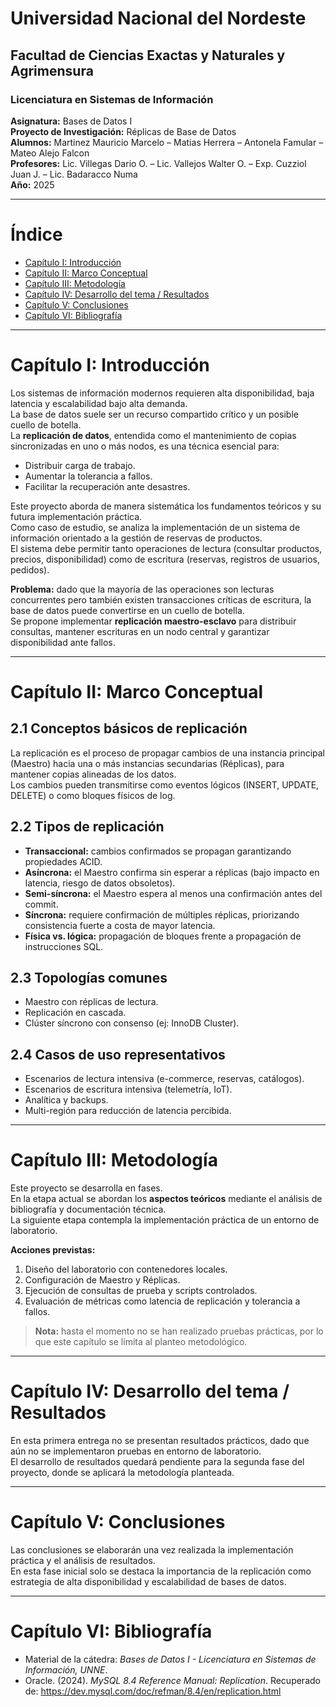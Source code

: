 # Universidad Nacional del Nordeste
## Facultad de Ciencias Exactas y Naturales y Agrimensura  
### Licenciatura en Sistemas de Información  
**Asignatura:** Bases de Datos I  
**Proyecto de Investigación:** Réplicas de Base de Datos  
**Alumnos:** Martinez Mauricio Marcelo – Matias Herrera – Antonela Famular – Mateo Alejo Falcon  
**Profesores:** Lic. Villegas Dario O. – Lic. Vallejos Walter O. – Exp. Cuzziol Juan J. – Lic. Badaracco Numa  
**Año:** 2025  

---

# Índice  
- [Capítulo I: Introducción](#capítulo-i-introducción)  
- [Capítulo II: Marco Conceptual](#capítulo-ii-marco-conceptual)  
- [Capítulo III: Metodología](#capítulo-iii-metodología)  
- [Capítulo IV: Desarrollo del tema / Resultados](#capítulo-iv-desarrollo-del-tema--resultados)  
- [Capítulo V: Conclusiones](#capítulo-v-conclusiones)  
- [Capítulo VI: Bibliografía](#capítulo-vi-bibliografía)  

---

# Capítulo I: Introducción
Los sistemas de información modernos requieren alta disponibilidad, baja latencia y escalabilidad bajo alta demanda.  
La base de datos suele ser un recurso compartido crítico y un posible cuello de botella.  
La **replicación de datos**, entendida como el mantenimiento de copias sincronizadas en uno o más nodos, es una técnica esencial para:  
- Distribuir carga de trabajo.  
- Aumentar la tolerancia a fallos.  
- Facilitar la recuperación ante desastres.  

Este proyecto aborda de manera sistemática los fundamentos teóricos y su futura implementación práctica.  
Como caso de estudio, se analiza la implementación de un sistema de información orientado a la gestión de reservas de productos.  
El sistema debe permitir tanto operaciones de lectura (consultar productos, precios, disponibilidad) como de escritura (reservas, registros de usuarios, pedidos).  

**Problema:** dado que la mayoría de las operaciones son lecturas concurrentes pero también existen transacciones críticas de escritura, la base de datos puede convertirse en un cuello de botella.  
Se propone implementar **replicación maestro-esclavo** para distribuir consultas, mantener escrituras en un nodo central y garantizar disponibilidad ante fallos.  

---

# Capítulo II: Marco Conceptual

## 2.1 Conceptos básicos de replicación  
La replicación es el proceso de propagar cambios de una instancia principal (Maestro) hacia una o más instancias secundarias (Réplicas), para mantener copias alineadas de los datos.  
Los cambios pueden transmitirse como eventos lógicos (INSERT, UPDATE, DELETE) o como bloques físicos de log.  

## 2.2 Tipos de replicación  
- **Transaccional:** cambios confirmados se propagan garantizando propiedades ACID.  
- **Asíncrona:** el Maestro confirma sin esperar a réplicas (bajo impacto en latencia, riesgo de datos obsoletos).  
- **Semi-síncrona:** el Maestro espera al menos una confirmación antes del commit.  
- **Síncrona:** requiere confirmación de múltiples réplicas, priorizando consistencia fuerte a costa de mayor latencia.  
- **Física vs. lógica:** propagación de bloques frente a propagación de instrucciones SQL.  

## 2.3 Topologías comunes  
- Maestro con réplicas de lectura.  
- Replicación en cascada.  
- Clúster síncrono con consenso (ej: InnoDB Cluster).  

## 2.4 Casos de uso representativos  
- Escenarios de lectura intensiva (e-commerce, reservas, catálogos).  
- Escenarios de escritura intensiva (telemetría, IoT).  
- Analítica y backups.  
- Multi-región para reducción de latencia percibida.  

---

# Capítulo III: Metodología
Este proyecto se desarrolla en fases.  
En la etapa actual se abordan los **aspectos teóricos** mediante el análisis de bibliografía y documentación técnica.  
La siguiente etapa contempla la implementación práctica de un entorno de laboratorio.  

**Acciones previstas:**  
1. Diseño del laboratorio con contenedores locales.  
2. Configuración de Maestro y Réplicas.  
3. Ejecución de consultas de prueba y scripts controlados.  
4. Evaluación de métricas como latencia de replicación y tolerancia a fallos.  

> **Nota:** hasta el momento no se han realizado pruebas prácticas, por lo que este capítulo se limita al planteo metodológico.  

---

# Capítulo IV: Desarrollo del tema / Resultados
En esta primera entrega no se presentan resultados prácticos, dado que aún no se implementaron pruebas en entorno de laboratorio.  
El desarrollo de resultados quedará pendiente para la segunda fase del proyecto, donde se aplicará la metodología planteada.  

---

# Capítulo V: Conclusiones
Las conclusiones se elaborarán una vez realizada la implementación práctica y el análisis de resultados.  
En esta fase inicial solo se destaca la importancia de la replicación como estrategia de alta disponibilidad y escalabilidad de bases de datos.  

---

# Capítulo VI: Bibliografía
- Material de la cátedra: *Bases de Datos I - Licenciatura en Sistemas de Información, UNNE*.  
- Oracle. (2024). *MySQL 8.4 Reference Manual: Replication*. Recuperado de: https://dev.mysql.com/doc/refman/8.4/en/replication.html  
